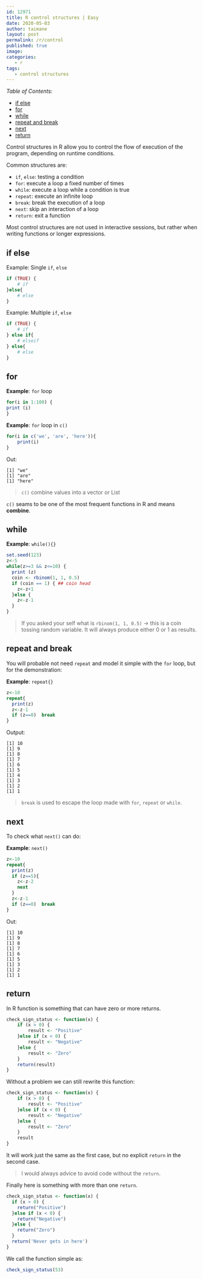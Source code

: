 ```yaml
---
id: 12971
title: R control structures | Easy
date: 2020-05-03
author: taimane
layout: post
permalink: /r/control
published: true
image: 
categories: 
   - r
tags:
   - control structures
---
```

<script type="text/x-mathjax-config">
    MathJax.Hub.Config({
      tex2jax: {
        skipTags: ['script', 'noscript', 'style', 'textarea', 'pre'],
        inlineMath: [['$','$']]
      }
    });
</script>
<script src="https://cdn.mathjax.org/mathjax/latest/MathJax.js?config=TeX-AMS-MML_HTMLorMML" type="text/javascript"></script>

_Table of Contents:_

- [if else](#if-else)
- [for](#for)
- [while](#while)
- [repeat and break](#repeat-and-break)
- [next](#next)
- [return](#return)

Control structures in R allow you to control the flow of execution of the program, depending on runtime conditions. 

Common structures are:

* `if`, `else`: testing a condition 
* `for`: execute a loop a fixed number of times 
* `while`: execute a loop while a condition is true 
* `repeat`: execute an infinite loop 
* `break`: break the execution of a loop 
* `next`: skip an interaction of a loop 
* `return`: exit a function 

Most control structures are not used in interactive sessions, but rather when writing functions or longer expressions.

## if else

Example: Single `if`, `else`

```R
if (TRUE) { 
    # if
}else{
    # else
}
```

Example: Multiple `if`, `else`

```R
if (TRUE) { 
    # if
} else if{
    # elseif
} else{
    # else
}
```


## for

**Example**: `for` loop
```R
for(i in 1:100) { 
print (i) 
}
```

**Example**: `for` loop in `c()`

```R
for(i in c('we', 'are', 'here')){
    print(i)
} 
```

Out:
```
[1] "we"
[1] "are"
[1] "here"
```

> `c()` combine values into a vector or List

`c()` seams to be one of the most frequent functions in R and means **combine**.

## while

**Example**: `while(){}`
```R
set.seed(123)
z<-5 
while(z>=3 && z<=10) { 
  print (z) 
  coin <- rbinom(1, 1, 0.5)
  if (coin == 1) { ## coin head
    z<-z+1
  }else { 
    z<-z-1
  }
}
```

> If you asked your self what is `rbinom(1, 1, 0.5)` -> this is a coin tossing random variable. It will always produce either 0 or 1 as results.



## repeat and break

You will probable not need `repeat` and model it simple with the `for` loop, but for the demonstration:

**Example**: `repeat{}`

```R
z<-10
repeat{
  print(z)
  z<-z-1
  if (z==0)  break
}
```

Output:
```
[1] 10
[1] 9
[1] 8
[1] 7
[1] 6
[1] 5
[1] 4
[1] 3
[1] 2
[1] 1
```

> `break` is used to escape the loop made with `for`, `repeat` or `while`.


## next

To check what `next()` can do:

**Example**: `next()`

```R
z<-10
repeat{
  print(z)
  if (z==5){
    z<-z-2
    next
  }
  z<-z-1
  if (z==0)  break
}
```

Out:
```
[1] 10
[1] 9
[1] 8
[1] 7
[1] 6
[1] 5
[1] 3
[1] 2
[1] 1
```

## return

In R function is something that can have zero or more returns.

```R
check_sign_status <- function(x) {
    if (x > 0) {
        result <- "Positive"
    }else if (x < 0) {
        result <- "Negative"
    }else {
        result <- "Zero"
    }
    return(result)
}
```

Without a problem we can still rewrite this function:

```R
check_sign_status <- function(x) {
    if (x > 0) {
        result <- "Positive"
    }else if (x < 0) {
        result <- "Negative"
    }else {
        result <- "Zero"
    }
    result
}
```

It will work just the same as the first case, but no explicit `return` in the second case.

> I would always advice to avoid code without the `return`.

Finally here is something with more than one `return`.

```R
check_sign_status <- function(x) {
  if (x > 0) {
    return("Positive")
  }else if (x < 0) {
    return("Negative")
  }else {
    return("Zero")
  }
  return('Never gets in here')
}
```

We call the function simple as:

```r
check_sign_status(53)
```





